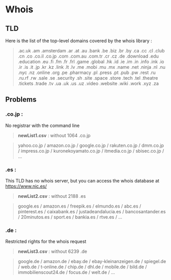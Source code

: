 # Whois



## TLD
Here is the list of the top-level domains covered by the whois library :

> .ac.uk   .am   .amsterdam   .ar   .at   .au   .bank   .be   .biz   .br   .by   .ca   .cc   .cl   .club   .cn   .co   .co.il   .co.jp   .com   .com.au   .com.tr  .cr     .cz   .de   .download   .edu   .education   .eu   .fi   .fm   .fr  .frl   .game   .global   .hk   .id   .ie   .im    .in   .info   .ink   .io   .ir    .is   .it   .jp   .kr   .kz   .link   .lt   .lv   .me   .mobi   .mu   .mx   .name   .net   .ninja   .nl   .nu   .nyc   .nz   .online   .org   .pe   .pharmacy   .pl    .press   .pt   .pub   .pw   .rest   .ru   .ru.rf   .rw   .sale   .se   .security   .sh   .site   .space   .store   .tech   .tel   .theatre   .tickets   .trade   .tv   .ua   .uk   .us   .uz   .video   .website   .wiki   .work   .xyz  .za

## Problems
### .co.jp : 
No registrar with the command line 

> **newList1.csv** : without 1064 .co.jp 

> yahoo.co.jp /  amazon.co.jp  / google.co.jp /  rakuten.co.jp  / dmm.co.jp  / impress.co.jp  / kuronekoyamato.co.jp /  itmedia.co.jp  / sbisec.co.jp /  ...

### .es :
This TLD has no whois server, but you can access the whois database at https://www.nic.es/

> **newList2.csv** : without 2188 .es

> google.es / amazon.es / freepik.es / elmundo.es / abc.es / pinterest.es / caixabank.es / justadeandalucia.es / bancosantander.es / 20minutos.es / sport.es / bankia.es / rtve.es / ... 

### .de :
Restricted rights for the whois request

> **newList3.csv** : without 6239 .de

> google.de / amazon.de / ebay.de / ebay-kleinanzeigen.de / spiegel.de / web.de / t-online.de / chip.de / dhl.de / mobile.de / bild.de / immobilienscout24.de / focus.de / welt.de / ... 
 
